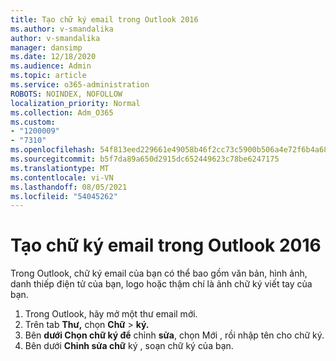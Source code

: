 ```yaml
---
title: Tạo chữ ký email trong Outlook 2016
ms.author: v-smandalika
author: v-smandalika
manager: dansimp
ms.date: 12/18/2020
ms.audience: Admin
ms.topic: article
ms.service: o365-administration
ROBOTS: NOINDEX, NOFOLLOW
localization_priority: Normal
ms.collection: Adm_O365
ms.custom:
- "1200009"
- "7310"
ms.openlocfilehash: 54f813eed229661e49058b46f2cc73c5900b506a4e72f6b4a6818603f18dbd29
ms.sourcegitcommit: b5f7da89a650d2915dc652449623c78be6247175
ms.translationtype: MT
ms.contentlocale: vi-VN
ms.lasthandoff: 08/05/2021
ms.locfileid: "54045262"
---
```

# <a name="create-an-email-signature-in-outlook-2016"></a>Tạo chữ ký email trong Outlook 2016

Trong Outlook, chữ ký email của bạn có thể bao gồm văn bản, hình ảnh, danh thiếp điện tử của bạn, logo hoặc thậm chí là ảnh chữ ký viết tay của bạn.

1. Trong Outlook, hãy mở một thư email mới.
2. Trên tab **Thư,** chọn **Chữ**  >  **ký.**
3. Bên **dưới Chọn chữ ký để** chỉnh **sửa**, chọn Mới , rồi nhập tên cho chữ ký.
4. Bên dưới **Chỉnh sửa chữ** ký , soạn chữ ký của bạn.
